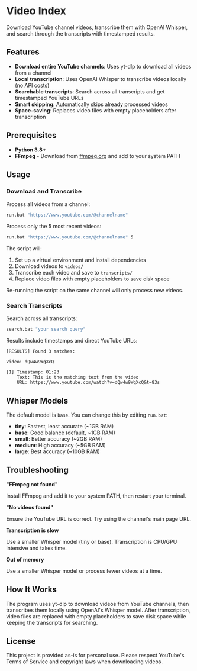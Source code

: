 # Video Index

Download YouTube channel videos, transcribe them with OpenAI Whisper, and search through the transcripts with timestamped results.

## Features

- **Download entire YouTube channels**: Uses yt-dlp to download all videos from a channel
- **Local transcription**: Uses OpenAI Whisper to transcribe videos locally (no API costs)
- **Searchable transcripts**: Search across all transcripts and get timestamped YouTube URLs
- **Smart skipping**: Automatically skips already processed videos
- **Space-saving**: Replaces video files with empty placeholders after transcription

## Prerequisites

- **Python 3.8+**
- **FFmpeg** - Download from [ffmpeg.org](https://ffmpeg.org/download.html) and add to your system PATH

## Usage

### Download and Transcribe

Process all videos from a channel:

```bat
run.bat "https://www.youtube.com/@channelname"
```

Process only the 5 most recent videos:

```bat
run.bat "https://www.youtube.com/@channelname" 5
```

The script will:
1. Set up a virtual environment and install dependencies
2. Download videos to `videos/`
3. Transcribe each video and save to `transcripts/`
4. Replace video files with empty placeholders to save disk space

Re-running the script on the same channel will only process new videos.

### Search Transcripts

Search across all transcripts:

```bat
search.bat "your search query"
```

Results include timestamps and direct YouTube URLs:

```
[RESULTS] Found 3 matches:

Video: dQw4w9WgXcQ

[1] Timestamp: 01:23
    Text: This is the matching text from the video
    URL: https://www.youtube.com/watch?v=dQw4w9WgXcQ&t=83s
```

## Whisper Models

The default model is `base`. You can change this by editing `run.bat`:

- **tiny**: Fastest, least accurate (~1GB RAM)
- **base**: Good balance (default, ~1GB RAM)
- **small**: Better accuracy (~2GB RAM)
- **medium**: High accuracy (~5GB RAM)
- **large**: Best accuracy (~10GB RAM)

## Troubleshooting

**"FFmpeg not found"**

Install FFmpeg and add it to your system PATH, then restart your terminal.

**"No videos found"**

Ensure the YouTube URL is correct. Try using the channel's main page URL.

**Transcription is slow**

Use a smaller Whisper model (tiny or base). Transcription is CPU/GPU intensive and takes time.

**Out of memory**

Use a smaller Whisper model or process fewer videos at a time.

## How It Works

The program uses yt-dlp to download videos from YouTube channels, then transcribes them locally using OpenAI's Whisper model. After transcription, video files are replaced with empty placeholders to save disk space while keeping the transcripts for searching.

## License

This project is provided as-is for personal use. Please respect YouTube's Terms of Service and copyright laws when downloading videos.
